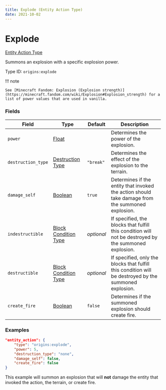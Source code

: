 ```yaml
---
title: Explode (Entity Action Type)
date: 2021-10-02
---
```


# Explode

[Entity Action Type](../entity_action_types.md)

Summons an explosion with a specific explosion power.

Type ID: `origins:explode`

!!! note

    See [Minecraft Fandom: Explosion (Explosion strength)](https://minecraft.fandom.com/wiki/Explosion#Explosion_strength) for a list of power values that are used in vanilla.


### Fields

Field | Type | Default | Description
------|------|---------|-------------
`power` | [Float](../data_types/float.md) | | Determines the power of the explosion.
`destruction_type` | [Destruction Type](../../misc/extras/destruction_types.md) | `"break"` | Determines the effect of the explosion to the terrain.
`damage_self` | [Boolean](../data_types/boolean.md) | `true` | Determines if the entity that invoked the action should take damage from the summoned explosion.
`indestructible` | [Block Condition Type](../block_condition_types.md) | _optional_ | If specified, the blocks that fulfill this condition will not be destroyed by the summoned explosion.
`destructible` | [Block Condition Type](../block_condition_types.md) | _optional_ | If specified, only the blocks that fulfill this condition will be destroyed by the summoned explosion.
`create_fire` | [Boolean](../data_types/boolean.md) | `false` | Determines if the summoned explosion should create fire.


### Examples

```json
"entity_action": {
    "type": "origins:explode",
    "power": 5,
    "destruction_type": "none",
    "damage_self": false,
    "create_fire": false
}
```

This example will summon an explosion that will **not** damage the entity that invoked the action, the terrain, or create fire.

